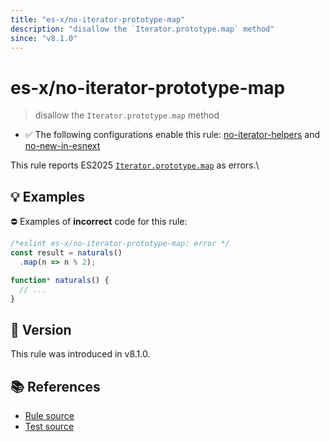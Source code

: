 ```yaml
---
title: "es-x/no-iterator-prototype-map"
description: "disallow the `Iterator.prototype.map` method"
since: "v8.1.0"
---
```


# es-x/no-iterator-prototype-map
> disallow the `Iterator.prototype.map` method

- ✅ The following configurations enable this rule: [no-iterator-helpers] and [no-new-in-esnext]

This rule reports ES2025 [`Iterator.prototype.map`](https://github.com/tc39/proposal-iterator-helpers) as errors.\

## 💡 Examples

⛔ Examples of **incorrect** code for this rule:

<eslint-playground type="bad">

```js
/*eslint es-x/no-iterator-prototype-map: error */
const result = naturals()
  .map(n => n % 2);

function* naturals() {
  // ...
}
```

</eslint-playground>

## 🚀 Version

This rule was introduced in v8.1.0.

## 📚 References

- [Rule source](https://github.com/eslint-community/eslint-plugin-es-x/blob/master/lib/rules/no-iterator-prototype-map.js)
- [Test source](https://github.com/eslint-community/eslint-plugin-es-x/blob/master/tests/lib/rules/no-iterator-prototype-map.js)

[no-iterator-helpers]: ../configs/index.md#no-iterator-helpers
[no-new-in-esnext]: ../configs/index.md#no-new-in-esnext
